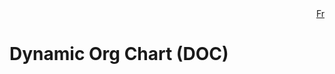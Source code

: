 <div style="text-align: right;">
    <a href="https://github.com/DSD-ESDC-EDSC/dynamic-org-chart/blob/master/docs/index.fr.md">Fr</a>
</div>

# Dynamic Org Chart (DOC)

